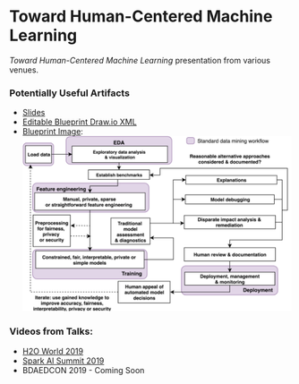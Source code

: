 # Toward Human-Centered Machine Learning

_Toward Human-Centered Machine Learning_ presentation from various venues. 

### Potentially Useful Artifacts

* [Slides](main.pdf)
* [Editable Blueprint Draw.io XML](blueprint.xml)
* [Blueprint Image](img/blueprint.png):
![](img/blueprint.png)

### Videos from Talks:

* [H2O World 2019](https://www.youtube.com/watch?v=diMSemHRNDw)
* [Spark AI Summit 2019](https://databricks.com/session/interpretable-ai-not-just-for-regulators)
* BDAEDCON 2019 - Coming Soon
